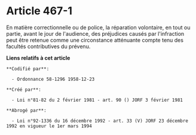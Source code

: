 # Article 467-1

En matière correctionnelle ou de police, la réparation volontaire, en tout ou partie, avant le jour de l'audience, des
préjudices causés par l'infraction peut être retenue comme une circonstance atténuante compte tenu des facultés contributives
du prévenu.

**Liens relatifs à cet article**

	**Codifié par**:

	  - Ordonnance 58-1296 1958-12-23

	**Créé par**:

	  - Loi n°81-82 du 2 février 1981 - art. 90 () JORF 3 février 1981

	**Abrogé par**:

	  - Loi n°92-1336 du 16 décembre 1992 - art. 33 (V) JORF 23 décembre 1992 en vigueur le 1er mars 1994

